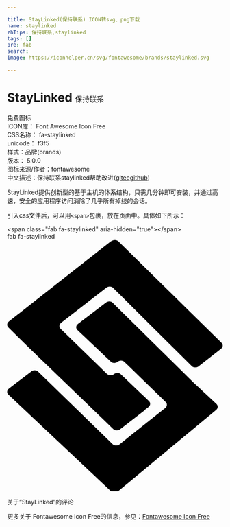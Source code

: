 ```yaml
---

title: StayLinked(保持联系) ICON转svg、png下载
name: staylinked
zhTips: 保持联系,staylinked
tags: []
pre: fab
search: 
image: https://iconhelper.cn/svg/fontawesome/brands/staylinked.svg

---
```


# StayLinked  <small style="font-size: 60%;font-weight: 100">保持联系</small>


<div class="detail-page">
<p>
<span><span class="badge-success badge">免费图标</span> </span>
<br/>
<span>
ICON库：
<span class="badge-secondary badge">Font Awesome Icon Free</span> 
</span>
<br/>
<span>
CSS名称：
<span class="badge-secondary badge">fa-staylinked</span> 
</span>
<br/>
<span>
unicode：
<span class="badge-secondary badge">f3f5</span> 
<copy-btn content='f3f5' btn-title=""></copy-btn>
<copy-btn :content='String.fromCodePoint(parseInt("f3f5", 16))' btn-title="复制U"></copy-btn>
</span><br/><span>样式：<span class="badge-light badge">品牌(brands)</span></span>
<br/>
<span>
版本：
<span class="badge-secondary badge">5.0.0</span> 
</span>
<br/>
<span>图标来源/作者：<span class="badge-light badge">fontawesome</span></span> 
<br/>
<span class="zh-detail">中文描述：<span class="badge-primary badge">保持联系</span><span class="badge-primary badge">staylinked</span><span class="help-link"><span>帮助改进</span>(<a href="https://gitee.com/liuwave/icon-helper/edit/master/json/fontawesome/brands/staylinked.json" target="_blank" rel="noopener noreferrer">gitee</a><a href="https://github.com/liuwave/icon-helper/edit/master/json/fontawesome/brands/staylinked.json" target="_blank" rel="noopener noreferrer">github</a></span>)</span><br/>
</p>
</div><div class="description description alert alert-light">StayLinked提供创新型的基于主机的体系结构，只需几分钟即可安装，并通过高速，安全的应用程序访问消除了几乎所有掉线的会话。</div>
<div class="alert alert-dark">
  <i class="fab fa-staylinked fa-xs"></i>
  <i class="fab fa-staylinked fa-sm"></i>
  <i class="fab fa-staylinked fa-lg"></i>
  <i class="fab fa-staylinked fa-2x"></i>
  <i class="fab fa-staylinked fa-3x"></i>
  <i class="fab fa-staylinked fa-5x"></i>
  <i class="fab fa-staylinked fa-7x"></i>
</div>
<div>
  <p>引入css文件后，可以用<code>&lt;span&gt;</code>包裹，放在页面中。具体如下所示：    
  </p>
  <div class="alert alert-primary" style="font-size: 14px">
    &lt;span class="fab fa-staylinked" aria-hidden="true"&gt;&lt;/span&gt;
    <copy-btn content='<span class="fab fa-staylinked" aria-hidden="true"></span>'></copy-btn>
  </div>
  <div class="alert alert-secondary">
    <i class="fab fa-staylinked"
    style="font-size: 24px"
    aria-hidden="true"></i> fab fa-staylinked
    <copy-btn content="fab fa-staylinked" btn-title="复制图标名称"></copy-btn>
  </div>
</div>
<div id="svg" class="svg-wrap">
<svg xmlns="http://www.w3.org/2000/svg" viewBox="0 0 440 512"><path d="M382.7 292.5l2.7 2.7-170-167.3c-3.5-3.5-9.7-3.7-13.8-.5L144.3 171c-4.2 3.2-4.6 8.7-1.1 12.2l68.1 64.3c3.6 3.5 9.9 3.7 14 .5l.1-.1c4.1-3.2 10.4-3 14 .5l84 81.3c3.6 3.5 3.2 9-.9 12.2l-93.2 74c-4.2 3.3-10.5 3.1-14.2-.4L63.2 268c-3.5-3.5-9.7-3.7-13.9-.5L3.5 302.4c-4.2 3.2-4.7 8.7-1.2 12.2L211 510.7s7.4 6.8 17.3-.8l198-163.9c4-3.2 4.4-8.7.7-12.2zm54.5-83.4L226.7 2.5c-1.5-1.2-8-5.5-16.3 1.1L3.6 165.7c-4.2 3.2-4.8 8.7-1.2 12.2l42.3 41.7 171.7 165.1c3.7 3.5 10.1 3.7 14.3.4l50.2-38.8-.3-.3 7.7-6c4.2-3.2 4.6-8.7.9-12.2l-57.1-54.4c-3.6-3.5-10-3.7-14.2-.5l-.1.1c-4.2 3.2-10.5 3.1-14.2-.4L109 180.8c-3.6-3.5-3.1-8.9 1.1-12.2l92.2-71.5c4.1-3.2 10.3-3 13.9.5l160.4 159c3.7 3.5 10 3.7 14.1.5l45.8-35.8c4.1-3.2 4.4-8.7.7-12.2z"/></svg>
</div>
<detail full-name='fa-staylinked'></detail>

<Vssue title="关于“StayLinked”的评论" >关于“StayLinked”的评论</Vssue>
    
<div><p>更多关于  Fontawesome Icon Free的信息，参见：<a target="_blank" href="https://iconhelper.cn/fontawesome.html">Fontawesome Icon Free</a>
</p></div>
